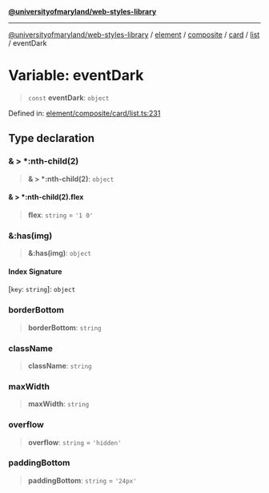[**@universityofmaryland/web-styles-library**](../../../../../../../../README.md)

***

[@universityofmaryland/web-styles-library](../../../../../../../../README.md) / [element](../../../../../../../README.md) / [composite](../../../../../README.md) / [card](../../../README.md) / [list](../README.md) / eventDark

# Variable: eventDark

> `const` **eventDark**: `object`

Defined in: [element/composite/card/list.ts:231](https://github.com/UMD-Digital/design-system/blob/7fa144f196ef5f0ef2b372670136735f5a5c9236/packages/styles/source/element/composite/card/list.ts#L231)

## Type declaration

### & \> \*:nth-child(2)

> **& \> \*:nth-child(2)**: `object`

#### & \> \*:nth-child(2).flex

> **flex**: `string` = `'1 0'`

### &:has(img)

> **&:has(img)**: `object`

#### Index Signature

\[`key`: `string`\]: `object`

### borderBottom

> **borderBottom**: `string`

### className

> **className**: `string`

### maxWidth

> **maxWidth**: `string`

### overflow

> **overflow**: `string` = `'hidden'`

### paddingBottom

> **paddingBottom**: `string` = `'24px'`
